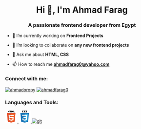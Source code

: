<h1 align="center">Hi 👋, I'm Ahmad Farag</h1>
<h3 align="center">A passionate frontend developer from Egypt</h3>

- 🔭 I’m currently working on **Frontend Projects**

- 👯 I’m looking to collaborate on **any new frontend projects**

- 💬 Ask me about **HTML, CSS**

- 📫 How to reach me **ahmadfarag0@yahoo.com**

<h3 align="left">Connect with me:</h3>
<p align="left">
<a href="https://fb.com/ahmadoropy" target="blank"><img align="center" src="https://raw.githubusercontent.com/rahuldkjain/github-profile-readme-generator/master/src/images/icons/Social/facebook.svg" alt="ahmadoropy" height="30" width="40" /></a>
<a href="https://linkedin.com/in/ahmadfarag0" target="blank"><img align="center" src="https://raw.githubusercontent.com/rahuldkjain/github-profile-readme-generator/master/src/images/icons/Social/linked-in-alt.svg" alt="ahmadfarag0" height="30" width="40" /></a>
</p>

<h3 align="left">Languages and Tools:</h3>
<p align="left"> <a href="https://www.w3.org/html/" target="_blank" rel="noreferrer"> <img src="https://raw.githubusercontent.com/devicons/devicon/master/icons/html5/html5-original-wordmark.svg" alt="html5" width="40" height="40"/> </a> <a href="https://www.w3schools.com/css/" target="_blank" rel="noreferrer"> <img src="https://raw.githubusercontent.com/devicons/devicon/master/icons/css3/css3-original-wordmark.svg" alt="css3" width="40" height="40"/> </a> <a href="https://git-scm.com/" target="_blank" rel="noreferrer"> <img src="https://www.vectorlogo.zone/logos/git-scm/git-scm-icon.svg" alt="git" width="40" height="40"/> </a> </p>

